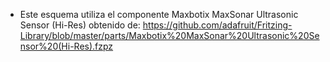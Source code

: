 * Este esquema utiliza el componente Maxbotix MaxSonar Ultrasonic Sensor (Hi-Res) obtenido de: https://github.com/adafruit/Fritzing-Library/blob/master/parts/Maxbotix%20MaxSonar%20Ultrasonic%20Sensor%20(Hi-Res).fzpz
